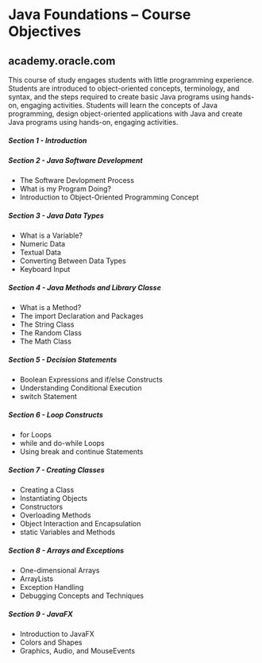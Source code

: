 # Java Foundations – Course Objectives
## academy.oracle.com
This course of study engages students with little programming experience. 
Students are introduced to object-oriented concepts, terminology, and syntax, 
and the steps required to create basic Java programs using hands-on, engaging activities. 
Students will learn the concepts of Java programming, design object-oriented applications 
with Java and create Java programs using hands-on, engaging activities.

##### Section 1 - Introduction

##### Section 2 - Java Software Development

- The Software Devlopment Process
- What is my Program Doing?
- Introduction to Object-Oriented Programming Concept

##### Section 3 - Java Data Types

- What is a Variable?
- Numeric Data
- Textual Data
- Converting Between Data Types
- Keyboard Input

##### Section 4 - Java Methods and Library Classe

- What is a Method?
- The import Declaration and Packages
- The String Class
- The Random Class
- The Math Class

##### Section 5 - Decision Statements

- Boolean Expressions and if/else Constructs
- Understanding Conditional Execution
- switch Statement

##### Section 6 - Loop Constructs

- for Loops
- while and do-while Loops
- Using break and continue Statements

##### Section 7 - Creating Classes

- Creating a Class
- Instantiating Objects
- Constructors
- Overloading Methods
- Object Interaction and Encapsulation
- static Variables and Methods

##### Section 8 - Arrays and Exceptions

- One-dimensional Arrays
- ArrayLists
- Exception Handling
- Debugging Concepts and Techniques

##### Section 9 - JavaFX

- Introduction to JavaFX
- Colors and Shapes
- Graphics, Audio, and MouseEvents